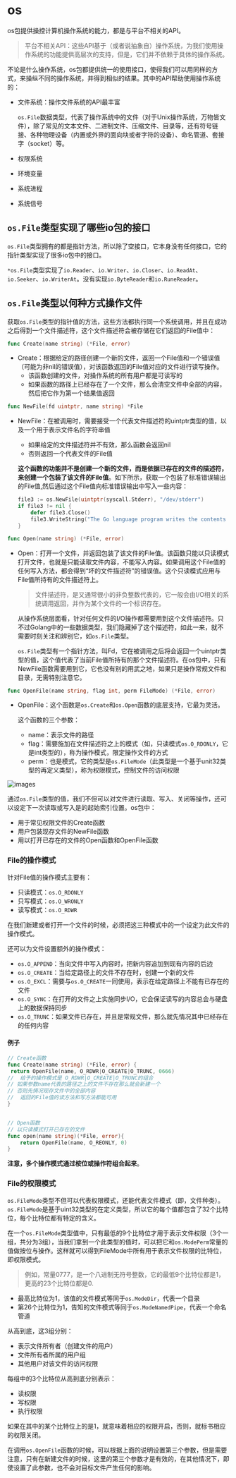 # os

os包提供操控计算机操作系统的能力，都是与平台不相关的API。

> 平台不相关API：这些API基于（或者说抽象自）操作系统，为我们使用操作系统的功能提供高层次的支持，但是，它们并不依赖于具体的操作系统。

不论是什么操作系统，os包都提供统一的使用接口，使得我们可以用同样的方式，来操纵不同的操作系统，并得到相似的结果。其中的API帮助使用操作系统的：

- 文件系统：操作文件系统的API最丰富

    `os.File`数据类型，代表了操作系统中的文件（对于Unix操作系统，万物皆文件），除了常见的文本文件、二进制文件、压缩文件、目录等，还有符号链接、各种物理设备（内置或外界的面向块或者字符的设备）、命名管道、套接字（socket）等。

- 权限系统
- 环境变量
- 系统进程
- 系统信号

## `os.File`类型实现了哪些io包的接口

`os.File`类型拥有的都是指针方法，所以除了空接口，它本身没有任何接口，它的指针类型实现了很多io包中的接口。

`*os.File`类型实现了`io.Reader`、`io.Writer`、`io.Closer`、`io.ReadAt`、`io.Seeker`、`io.WriterAt`。没有实现`io.ByteReader`和`io.RuneReader`。

## `os.File`类型以何种方式操作文件

获取`os.File`类型的指针值的方法，这些方法都执行同一个系统调用，并且在成功之后得到一个文件描述符，这个文件描述符会被存储在它们返回的File值中：

```go
func Create(name string) (*File, error)
```

- Create：根据给定的路径创建一个新的文件，返回一个File值和一个错误值（可能为非nil的错误值），对该函数返回的File值对应的文件进行读写操作。
  - 该函数创建的文件，对操作系统的所有用户都是可读写的
  - 如果函数的路径上已经存在了一个文件，那么会清空文件中全部的内容，然后把它作为第一个结果值返回

```go
func NewFile(fd uintptr, name string) *File
```

- NewFile：在被调用时，需要接受一个代表文件描述符的uintptr类型的值，以及一个用于表示文件名的字符串值

    - 如果给定的文件描述符并不有效，那么函数会返回nil
    - 否则返回一个代表文件的File值

    **这个函数的功能并不是创建一个新的文件，而是依据已存在的文件的描述符，来创建一个包装了该文件的File值**。如下所示，获取一个包装了标准错误输出的File值,然后通过这个File值向标准错误输出中写入一些内容：

    ```go
    file3 := os.NewFile(uintptr(syscall.Stderr), "/dev/stderr")
    if file3 != nil {
        defer file3.Close()
        file3.WriteString("The Go language program writes the contents into stderr.\n")
    }
    ```

```go
func Open(name string) (*File, error)
```

- Open：打开一个文件，并返回包装了该文件的File值。该函数只能以只读模式打开文件，也就是只能读取文件内容，不能写入内容。如果调用这个File值的任何写入方法，都会得到“坏的文件描述符”的错误值。这个只读模式应用与File值所持有的文件描述符上。

    > 文件描述符，是又通常很小的非负整数代表的，它一般会由I/O相关的系统调用返回，并作为某个文件的一个标识存在。

    从操作系统层面看，针对任何文件的I/O操作都需要用到这个文件描述符。只不过Golang中的一些数据类型，我们隐藏掉了这个描述符，如此一来，就不需要时刻关注和辨别它，如`os.File`类型。
    
    `os.File`类型有一个指针方法，叫Fd，它在被调用之后将会返回一个uintptr类型的值，这个值代表了当前File值所持有的那个文件描述符。在os包中，只有NewFile函数需要用到它，它也没有别的用武之地，如果只是操作常规文件和目录，无需特别注意它。

```go
func OpenFile(name string, flag int, perm FileMode) (*File, error)
```

- OpenFile：这个函数是`os.Create`和`os.Open`函数的底层支持，它最为灵活。

    这个函数的三个参数：

    - name：表示文件的路径
    - flag：需要施加在文件描述符之上的模式（如，只读模式`os.O_RDONLY`，它是int类型的），称为操作模式，限定操作文件的方式
    - perm：也是模式，它的类型是`os.FileMode`（此类型是一个基于unit32类型的再定义类型），称为权限模式，控制文件的访问权限

![images](../images/os-file.png)

通过`os.File`类型的值，我们不但可以对文件进行读取、写入、关闭等操作，还可以设定下一次读取或写入是的起始索引位置。os包中：

- 用于常见权限文件的Create函数
- 用户包装现存文件的NewFile函数
- 用以打开已存在的文件的Open函数和OpenFile函数

### File的操作模式

针对File值的操作模式主要有：

- 只读模式：`os.O_RDONLY`
- 只写模式：`os.O_WRONLY`
- 读写模式：`os.O_RDWR`

在我们新建或者打开一个文件的时候，必须把这三种模式中的一个设定为此文件的操作模式。

还可以为文件设置额外的操作模式：

- `os.O_APPEND`：当向文件中写入内容时，把新内容追加到现有内容的后边
- `os.O_CREATE`：当给定路径上的文件不存在时，创建一个新的文件
- `os.O_EXCL`：需要与`os.O_CREATE`一同使用，表示在给定路径上不能有已存在的文件
- `os.O_SYNC`：在打开的文件之上实施同步I/O，它会保证读写的内容总会与硬盘上的数据保持同步
- `os.O_TRUNC`：如果文件已存在，并且是常规文件，那么就先情况其中已经存在的任何内容

#### 例子

```go
// Create函数
func Create(name string) (*File, error) {
 return OpenFile(name, O_RDWR|O_CREATE|O_TRUNC, 0666)
//  给予的操作模式是 O_RDWR|O_CREATE|O_TRUNC的组合
// 如果参数name代表的路径之上的文件不存在那么就会新建一个
// 否则先情况现存文件中的全部内容
//  返回的File值的读方法和写方法都能可用
}


// Open函数
// 以只读模式打开已存在的文件
func open(name string)(*File, error){
    return OpenFile(name, O_REONLY, 0)
}
```

**注意，多个操作模式通过桉位或操作符组合起来**。

### File的权限模式

`os.FileMode`类型不但可以代表权限模式，还能代表文件模式（即，文件种类）。`os.FileMode`是基于uint32类型的在定义类型，所以它的每个值都包含了32个比特位，每个比特位都有特定的含义。

在一个`os.FileMode`类型值中，只有最低的9个比特位才用于表示文件权限（3个一组，共分为3组），当我们拿到一个此类型的值时，可以把它和`os.ModePerm`常量的值做按位与操作。这样就可以得到FileMode中所有用于表示文件权限的比特位，即权限模式。

> 例如，常量0777，是一个八进制无符号整数，它的最低9个比特位都是1，更高的23个比特位都是0.

- 最高比特位为1，该值的文件模式等同于`os.ModeDir`，代表一个目录
- 第26个比特位为1，告知的文件模式等同于`os.ModeNamedPipe`，代表一个命名管道

从高到底，这3组分别：

- 表示文件所有者（创建文件的用户）
- 文件所有者所属的用户组
- 其他用户对该文件的访问权限
  
每组中的3个比特位从高到底分别表示：

- 读权限
- 写权限
- 执行权限

如果在其中的某个比特位上的是1，就意味着相应的权限开启，否则，就标书相应的权限关闭。

在调用`os.OpenFile`函数的时候，可以根据上面的说明设置第三个参数，但是需要注意，只有在新建文件的时候，这里的第三个参数才是有效的，在其他情况下，即使设置了此参数，也不会对目标文件产生任何的影响。
